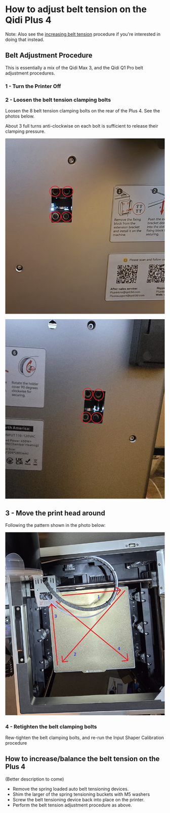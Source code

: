 # How to adjust belt tension on the Qidi Plus 4

Note: Also see the [increasing belt tension](#how-to-increasebalance-the-belt-tension-on-the-plus-4)
procedure if you're interested in doing that instead.

## Belt Adjustment Procedure

This is essentially a mix of the Qidi Max 3, and the Qidi Q1 Pro belt adjustment procedures.

### 1 - Turn the Printer Off

### 2 - Loosen the belt tension clamping bolts

Loosen the 8 belt tension clamping bolts on the rear of the Plus 4.  See the photos below.

About 3 full turns anti-clockwise on each bolt is sufficient to release their clamping pressure.
  
![Left side](./Tensioner-Locking-Bolts-A.jpg)

![Right side](./Tensioner-Locking-Bolts-B.jpg)

## 3 - Move the print head around

Following the pattern shown in the photo below:

![Head Movement Pattern](./Plus4-Topdown.png)

### 4 - Retighten the belt clamping bolts 

Rew-tighten the belt clamping bolts, and re-run the Input Shaper Calibration procedure



## How to increase/balance the belt tension on the Plus 4

(Better description to come)

- Remove the spring loaded auto belt tensioning devices.
- Shim the larger of the spring tensioning buckets with M5 washers
- Screw the belt tensioning device back into place on the printer.
- Perform the belt tension adjustment procedure as above.
